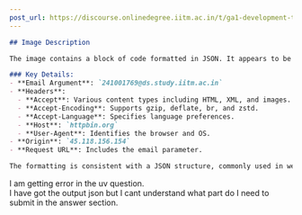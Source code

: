 ```yaml
---
post_url: https://discourse.onlinedegree.iitm.ac.in/t/ga1-development-tools-discussion-thread-tds-jan-2025/161083/84
---
```

```markdown
## Image Description

The image contains a block of code formatted in JSON. It appears to be a representation of a web request to "httpbin.org" that includes specific headers and arguments. 

### Key Details:
- **Email Argument**: `241001769@ds.study.iitm.ac.in`
- **Headers**:
  - **Accept**: Various content types including HTML, XML, and images.
  - **Accept-Encoding**: Supports gzip, deflate, br, and zstd.
  - **Accept-Language**: Specifies language preferences.
  - **Host**: `httpbin.org`
  - **User-Agent**: Identifies the browser and OS.
- **Origin**: `45.118.156.154`
- **Request URL**: Includes the email parameter.

The formatting is consistent with a JSON structure, commonly used in web development for API communication.
```

  
I am getting error in the uv question.  
I have got the output json but I cant understand what part do I need to submit in the answer section.